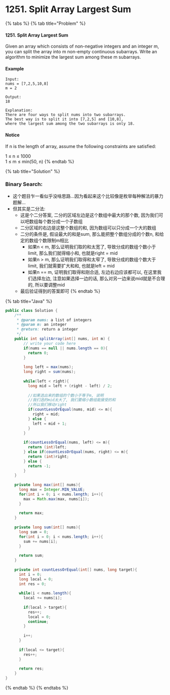 # 1251. Split Array Largest Sum

{% tabs %}
{% tab title="Problem" %}
#### 1251. Split Array Largest Sum

Given an array which consists of non-negative integers and an integer m, you can split the array into m non-empty continuous subarrays. Write an algorithm to minimize the largest sum among these m subarrays.

#### Example

```text
Input:
nums = [7,2,5,10,8]
m = 2

Output:
18

Explanation:
There are four ways to split nums into two subarrays.
The best way is to split it into [7,2,5] and [10,8],
where the largest sum among the two subarrays is only 18.
```

#### Notice

If n is the length of array, assume the following constraints are satisfied:

1 ≤ n ≤ 1000  
1 ≤ m ≤ min\(50, n\)
{% endtab %}

{% tab title="Solution" %}
### Binary Search:

* 这个题目乍一看似乎没啥思路...因为看起来这个比较像是枚举每种解法的暴力题解...
* 但其实是二分法:
  * 这是个二分答案, 二分的区域左边是这个数组中最大的那个数, 因为我们可以吧数组每个数分成一个子数组
  * 二分区域的右边是这整个数组的和, 因为数组可以只分成一个大的数组
  * 二分的条件是, 假设最大的和是sum, 那么能把整个数组分成的个数n, 和给定的数组个数限制m相比
    * 如果n &lt; m, 那么证明我们取的和太宽了, 导致分成的数组个数小于limit, 那么我们就得缩小和, 也就是right = mid
    * 如果n &gt; m, 那么证明我们取得和太窄了, 导致分成的数组个数大于limit, 我们就需要扩大和和, 也就是left = mid
    * 如果n == m, 证明我们取得和刚合适, 左边右边应该都可以, 在这里我们选择左边, 注意如果选择一边的话, 那么对另一边来说mid就是不合理的, 所以要调整mid
  * 最后验证得到的答案即可
{% endtab %}

{% tab title="Java" %}
```java
public class Solution {
    /**
     * @param nums: a list of integers
     * @param m: an integer
     * @return: return a integer
     */
    public int splitArray(int[] nums, int m) {
        // write your code here
        if(nums == null || nums.length == 0){
          return 0;
        }
        
        long left = max(nums);
        long right = sum(nums);
        
        while(left < right){
          long mid = left + (right - left) / 2;
          
          //如果选出来的数组的个数小于等于m, 说明
          //我们选的mid太大了, 我们要缩小数组能接受的和
          //所以我们移动right
          if(countLessOrEqual(nums, mid) <= m){
            right = mid;
          } else {
            left = mid + 1;
          }
        }
        
        if(countLessOrEqual(nums, left) <= m){
          return (int)left;
        } else if(countLessOrEqual(nums, right) <= m){
          return (int)right;
        } else {
          return -1;
        }
    }
    
    private long max(int[] nums){
      long max = Integer.MIN_VALUE;
      for(int i = 0; i < nums.length; i++){
        max = Math.max(max, nums[i]);   
      }
      
      return max;
    }
    
    private long sum(int[] nums){
      long sum = 0;
      for(int i = 0; i < nums.length; i++){
        sum += nums[i];
      }
      
      return sum;
    }
    
    private int countLessOrEqual(int[] nums, long target){
      int i = 0; 
      long local = 0;
      int res = 0;      
      
      while(i < nums.length){
        local += nums[i];
        
        if(local > target){
          res++;
          local = 0;
          continue;
        }
        
        i++;
      }
      
      if(local <= target){
        res++;
      }
      
      return res;
    }
}
```
{% endtab %}
{% endtabs %}

